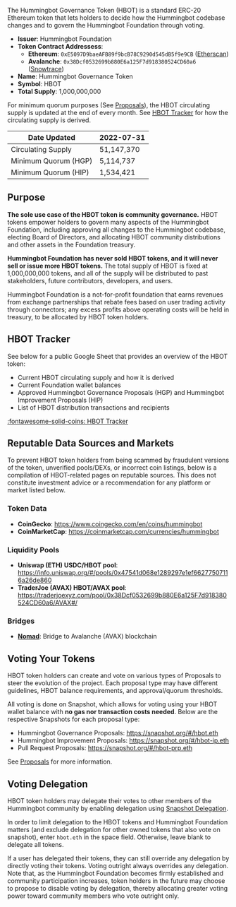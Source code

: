 The Hummingbot Governance Token (HBOT) is a standard ERC-20 Ethereum token that lets holders to decide how the Hummingbot codebase changes and to govern the Hummingbot Foundation through voting.

* **Issuer**: Hummingbot Foundation
* **Token Contract Addressess**:
  * **Ethereum**: `0xE5097D9baeAFB89f9bcB78C9290d545dB5f9e9CB` ([Etherscan](https://etherscan.io/token/0xe5097d9baeafb89f9bcb78c9290d545db5f9e9cb))
  * **Avalanche**: `0x38Dcf0532699b880E6a125F7d918380524CD60a6` ([Snowtrace](https://snowtrace.io/token/0x38Dcf0532699b880E6a125F7d918380524CD60a6))
* **Name**: Hummingbot Governance Token
* **Symbol**: HBOT
* **Total Supply**: 1,000,000,000

For minimum quorum purposes (See [Proposals](/governance/proposals)), the HBOT circulating supply is updated at the end of every month. See [HBOT Tracker](https://docs.google.com/spreadsheets/d/1UNAumPMnXfsghAAXrfKkPGRH9QlC8k7Cu1FGQVL1t0M/edit?usp=sharing) for how the circulating supply is derived.

| Date Updated           | 2022-07-31     |
|------------------------|----------------|
| Circulating Supply     | 51,147,370     |
| Minimum Quorum (HGP)   | 5,114,737      |
| Minimum Quorum (HIP)   | 1,534,421      |

## Purpose

**The sole use case of the HBOT token is community governance.** HBOT tokens empower holders to govern many aspects of the Hummingbot Foundation, including approving all changes to the Hummingbot codebase, electing Board of Directors, and allocating HBOT community distributions and other assets in the Foundation treasury.

**Hummingbot Foundation has never sold HBOT tokens, and it will never sell or issue more HBOT tokens.** The total supply of HBOT is fixed at 1,000,000,000 tokens, and all of the supply will be distributed to past stakeholders, future contributors, developers, and users. 

Hummingbot Foundation is a not-for-profit foundation that earns revenues from exchange partnerships that rebate fees based on user trading activity through connectors; any excess profits above operating costs will be held in treasury, to be allocated by HBOT token holders.

## HBOT Tracker

See below for a public Google Sheet that provides an overview of the HBOT token:

* Current HBOT circulating supply and how it is derived
* Current Foundation wallet balances
* Approved Hummingbot Governance Proposals (HGP) and Hummingbot Improvement Proposals (HIP)
* List of HBOT distribution transactions and recipients

<a href="https://docs.google.com/spreadsheets/d/1UNAumPMnXfsghAAXrfKkPGRH9QlC8k7Cu1FGQVL1t0M/edit?usp=sharing" target="_blank" class="md-button md-button--primary">:fontawesome-solid-coins: HBOT Tracker</a>

## Reputable Data Sources and Markets

To prevent HBOT token holders from being scammed by fraudulent versions of the token, unverified pools/DEXs, or incorrect coin listings, below is a compilation of HBOT-related pages on reputable sources. This does not constitute investment advice or a recommendation for any platform or market listed below.

### Token Data

- **CoinGecko**: https://www.coingecko.com/en/coins/hummingbot
- **CoinMarketCap**: https://coinmarketcap.com/currencies/hummingbot

### Liquidity Pools

- **Uniswap (ETH) USDC/HBOT pool**: https://info.uniswap.org/#/pools/0x47541d068e1289297e1ef66277507116a26de860
- **TraderJoe (AVAX) HBOT/AVAX pool**: https://traderjoexyz.com/pool/0x38Dcf0532699b880E6a125F7d918380524CD60a6/AVAX#/

### Bridges

- **[Nomad](https://app.nomad.xyz/)**: Bridge to Avalanche (AVAX) blockchain

## Voting Your Tokens

HBOT token holders can create and vote on various types of Proposals to steer the evolution of the project. Each proposal type may have different guidelines, HBOT balance requirements, and approval/quorum thresholds.

All voting is done on Snapshot, which allows for voting using your HBOT wallet balance with **no gas nor transaction costs needed**. Below are the respective Snapshots for each proposal type:

* Hummingbot Governance Proposals: https://snapshot.org/#/hbot.eth
* Hummingbot Improvement Proposals: https://snapshot.org/#/hbot-ip.eth
* Pull Request Proposals: https://snapshot.org/#/hbot-prp.eth

See [Proposals](/governance/proposals) for more information.

## Voting Delegation

HBOT token holders may delegate their votes to other members of the Hummingbot community by enabling delegation using [Snapshot Delegation](https://snapshot.org/#/delegate). 

In order to limit delegation to the HBOT tokens and Hummingbot Foundation matters (and exclude delegation for other owned tokens that also vote on snapshot), enter `hbot.eth` in the space field. Otherwise, leave blank to delegate all tokens.

If a user has delegated their tokens, they can still override any delegation by directly voting their tokens. Voting outright always overrides any delegation. Note that, as the Hummingbot Foundation becomes firmly established and community participation increases, token holders in the future may choose to propose to disable voting by delegation, thereby allocating greater voting power toward community members who vote outright only.
